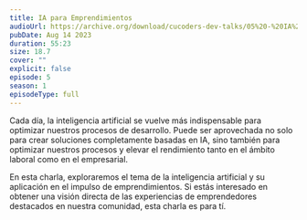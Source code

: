 ```yaml
---
title: IA para Emprendimientos
audioUrl: https://archive.org/download/cucoders-dev-talks/05%20-%20IA%20para%20Emprendimientos.ogg
pubDate: Aug 14 2023
duration: 55:23
size: 18.7
cover: ""
explicit: false
episode: 5
season: 1
episodeType: full
---
```


Cada día, la inteligencia artificial se vuelve más indispensable para optimizar nuestros procesos de desarrollo. Puede ser aprovechada no solo para crear soluciones completamente basadas en IA, sino también para optimizar nuestros procesos y elevar el rendimiento tanto en el ámbito laboral como en el empresarial.

En esta charla, exploraremos el tema de la inteligencia artificial y su aplicación en el impulso de emprendimientos. Si estás interesado en obtener una visión directa de las experiencias de emprendedores destacados en nuestra comunidad, esta charla es para tí.